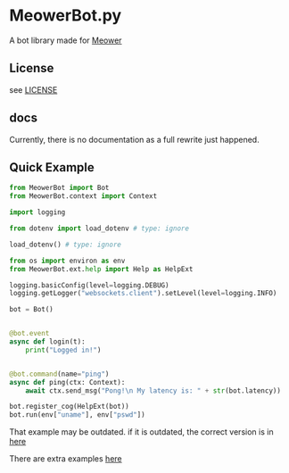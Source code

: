 # MeowerBot.py

A bot library made for [Meower](https://github.com/meower-media-co/)


## License

see [LICENSE](./LICENSE)


## docs

Currently, there is no documentation as a full rewrite just happened.




## Quick Example

```py
from MeowerBot import Bot
from MeowerBot.context import Context

import logging

from dotenv import load_dotenv # type: ignore

load_dotenv() # type: ignore

from os import environ as env
from MeowerBot.ext.help import Help as HelpExt

logging.basicConfig(level=logging.DEBUG)
logging.getLogger("websockets.client").setLevel(level=logging.INFO)

bot = Bot()


@bot.event
async def login(t):
	print("Logged in!")


@bot.command(name="ping")
async def ping(ctx: Context):
	await ctx.send_msg("Pong!\n My latency is: " + str(bot.latency))

bot.register_cog(HelpExt(bot))
bot.run(env["uname"], env["pswd"])
```

That example may be outdated. if it is outdated, the correct version is in [here](./tests/intergration/integration_login.py)

There are extra examples [here](./tests/intergration/)